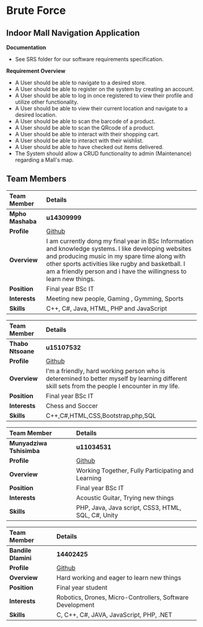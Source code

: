 # **Brute Force**

## **Indoor Mall Navigation Application**


**Documentation**
* See SRS folder for our software requirements specification.

**Requirement Overview**
* A User should be able to navigate to a desired store.
* A User should be able to register on the system by creating an account.
* A User should be able to log in once registered to view their profile and utilize other functionality.
* A User should be able to view their current location and navigate to a desired location.
* A User should be able to scan the barcode of a product.
* A User should be able to scan the QRcode of a product. 
* A User should be able to interact with their shopping cart.
* A User should be able to interact with their wishlist.
* A User should be able to have checked out items delivered.
* The System should allow a CRUD functionality to admin (Maintenance) regarding a Mall's map.

## **Team Members**

|Team Member | Details | 
| :---         | :---         |    
|**Mpho Mashaba**|    **u14309999**   |
|**Profile** |[Github](https://github.com/MphoMashaba)|
|**Overview**| I am currently dong my final year in BSc Information and knowledge systems. I like developing websites and producing music in my spare time along with other sports activities like rugby and basketball. I am a friendly person and i have the willingness to learn new things. |
|**Position** |Final year BSc IT|
|**Interests** | Meeting new people, Gaming , Gymming, Sports|
|**Skills**|C++, C#, Java, HTML, PHP and JavaScript|

|Team Member | Details | 
| :---         | :---         |  
|**Thabo Ntsoane**|    **u15107532**   |
|**Profile** |[Github](https://github.com/ThaboNtsoane)|
|**Overview**|I'm a friendly, hard working person who is deteremined to better myself by learning different skill sets from the people I encounter in my life.|
|**Position** |Final year BSc IT|
|**Interests** |Chess and Soccer |
|**Skills**|C++,C#,HTML,CSS,Bootstrap,php,SQL|

|Team Member | Details | 
| :---         | :---         |  
|**Munyadziwa Tshisimba**|    **u11034531**   |
|**Profile** |[Github](https://github.com/khodanit)|
|**Overview**|Working Together, Fully Participating and Learning|
|**Position** |Final year BSc IT|
|**Interests** |Acoustic Guitar, Trying new things|
|**Skills**|PHP, Java, Java script,  CSS3, HTML, SQL, C#, Unity|

|Team Member | Details | 
| :---         | :---         |  
|**Bandile Dlamini**|    **14402425**   |
|**Profile** |[Github]()|
|**Overview**|Hard working and eager to learn new things|
|**Position** |Final year student|
|**Interests** |Robotics, Drones, Micro-Controllers, Software Development|
|**Skills**|C, C++, C#, JAVA, JavaScript, PHP, .NET|

